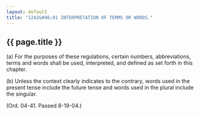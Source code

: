 ```yaml
---
layout: default 
title: "1242&#46;01 INTERPRETATION OF TERMS OR WORDS."
---
```


{{ page.title }}
----------------

​(a) For the purposes of these regulations, certain numbers,
abbreviations, terms and words shall be used, interpreted, and defined
as set forth in this chapter.

​(b) Unless the context clearly indicates to the contrary, words used in
the present tense include the future tense and words used in the plural
include the singular.

(Ord. 04-41. Passed 8-19-04.)

